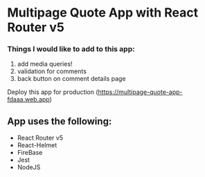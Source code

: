 # Multipage Quote App with React Router v5

### Things I would like to add to this app:
1. add media queries!
2. validation for comments
3. back button on comment details page

Deploy this app for production (https://multipage-quote-app-fdaaa.web.app)

## App uses the following: 
- React Router v5
- React-Helmet
- FireBase
- Jest
- NodeJS
